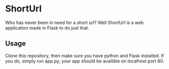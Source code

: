 # ShortUrl  

Who has never been in need for a short url? Well ShortUrl is a web application made in Flask to do just that.  

## Usage  

Clone this repository, then make sure you have python and Flask installed. If you do, simply run app.py, your app should be availible on localhost port 80.  

